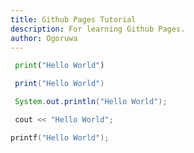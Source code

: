 ```yaml
---
title: Github Pages Tutorial
description: For learning Github Pages.
author: Ogoruwa
---
```


```python
 print("Hello World")
```

```lua
 print("Hello World")
```

```java
 System.out.println("Hello World");
```

```c++
 cout << "Hello World";
```

```c
printf("Hello World");
```
